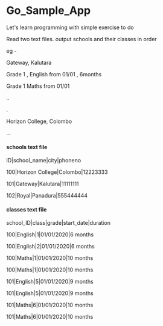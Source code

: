 # Go_Sample_App


Let's learn programming with simple exercise to do

Read two text files. output schools and their classes in order

eg -

Gateway, Kalutara

  Grade 1 , English from 01/01 , 6months
  
  Grade 1 Maths from 01/01
  
..

.


Horizon College, Colombo

...


#### schools text file


ID|school_name|city|phoneno

100|Horizon College|Colombo|12223333

101|Gateway|Kalutara|11111111

102|Royal|Panadura|555444444


#### classes text file


school_ID|class|grade|start_date|duration

100|English|1|01/01/2020|6 months

100|English|2|01/01/2020|6 months

100|Maths|1|01/01/2020|10 months

100|Maths|1|01/01/2020|10 months

101|English|5|01/01/2020|9 months

101|English|5|01/01/2020|9 months

101|Maths|6|01/01/2020|10 months

101|Maths|6|01/01/2020|10 months

